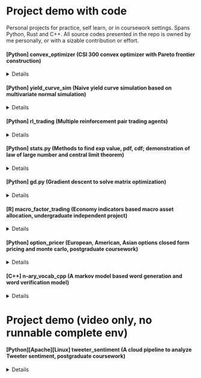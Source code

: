 # Project demo with code
Personal projects for practice, self learn, or in coursework settings. Spans Python, Rust and C++.
All source codes presented in the repo is owned by me personally, or with a sizable contribution or effort.

#### [Python] convex_optimizer (CSI 300 convex optimizer with Pareto frontier construction)
<details>
A traditional convex optimizer that supports minimum variance, Pareto optimization (risk-aversion budget), maximum sharpe.
Includes some method of naive shrinkage or covariance estimation.
Incorporates options of long-only/short-allowed, max tracking error etc.
</details>

#### [Python] yield_curve_sim (Naive yield curve simulation based on multivariate normal simulation)
<details>
Use parameters to simulate the curve movement in this rate hike environment, provide the best path way of fixed income investing based on buy-and-hold strategy.
</details>

#### [Python] rl_trading (Multiple reinforcement pair trading agents)
<details>
Multiple reinforcement pair trading agents implemented with test data, that allows test drives.
Best performing agent, as expected, is the SOTA PPO2 agent implemented with stable-baselines3, achieving 1.14x return (roughly stable 6% p.a.).
</details>

#### [Python] stats.py (Methods to find exp value, pdf, cdf; demonstration of law of large number and central limit theorem)
<details>
A naively implemented package which includes (1) a discrete random variable class Expector, with methods to find expected value, expected value on N replays, pdf; (2) a continuous r.v. class ContinuousRandomVariable, which includes pdf, cdf, exp_val (approximated with integration); (3) some tools and methods to demonstrate Law of Large Number with visualization, Central Limit Theorem, and also some empirical way to simulate correlated variable. 
</details>

#### [Python] gd.py (Gradient descent to solve matrix optimization)
<details>
A performant gradient descent algorithm that solve matrix types questions (maximize B in Ax = B for some input x, transformation A), with respect to different input, objective, output constraints.
Applicable to transformation based optimization problems, such as portfolio construction involving factor modeling, PCA.
</details>
  
#### [R] macro_factor_trading (Economy indicators based macro asset allocation, undergraduate independent project)
<details>
An implementation of a macro factor trend following model based on historical analysis of a 4-phase economy (expansion - speeding up, expansion - slowing down, contraction - speeding up, contraction - slowing down) and corresponding market return.

Includes simple implementation of basket construction, use of closest semipositive-definite matrix inversion of portfolio fitting, backtesting results and live trading results.
Experiments also included modelling the 4-phase economy as a hidden Markov model to smoothen the portfolio change between economy state change. (NOT included in src code)
</details>

#### [Python] option_pricer (European, American, Asian options closed form pricing and monte carlo, postgraduate coursework)
<details>
An implementation of European, Asian options pricing using Black Scholes formula, and by extension, Monte Carlo simulation with spot-asset model. American option pricing is implemented using a grid based approach, and a recursion approach.

Some numerical techniques including quasi-monte carlo, control variates, dynamic programming with subtree collapses are explored, but not included in the code.
</details>

#### [C++] n-ary_vocab_cpp (A markov model based word generation and word verification model)
<details>
using training data of english vocabs, the script creates N-ary word tokens (e.g. 2-nary tokens for "rice" include 'ri', 'ic', 'ce'), and assign score to such tokens. Using Djikstra's algorithm, we solve for, any supplied word, the top 5 scored non-replacing anagrams, which should be considered most 'natural'. No heuristics/pruning are applied in the script in the repo, so the script cannot handle words with 13+ characters due to the complexity.
</details>

# Project demo (video only, no runnable complete env)
#### [Python][Apache][Linux] tweeter_sentiment (A cloud pipeline to analyze Tweeter sentiment, postgraduate coursework)
<details>
an infrastructure built upon standard online APIs such as Tweeter on Apache-loaded AWS platform, includes a complete pipeline of data extraction from Tweeter, realtime feeding into a sentiment analysis engine using Apache Spark and Kafka, and outputting the time series of internet sentiment.

Project also involves extra effort such as classification of emojis, slangs, creation of word cloud as visualization.
</details>
